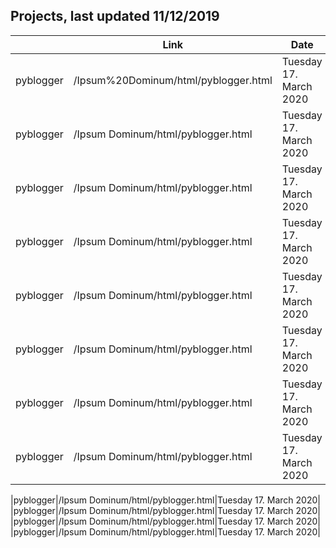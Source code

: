 Projects, last updated 11/12/2019
---

|                |   Link                 |Date|
|----------------|-----------------------|------|
|pyblogger|/Ipsum%20Dominum/html/pyblogger.html|Tuesday 17. March 2020|
|pyblogger|/Ipsum Dominum/html/pyblogger.html|Tuesday 17. March 2020|
|pyblogger|/Ipsum Dominum/html/pyblogger.html|Tuesday 17. March 2020|
|pyblogger|/Ipsum Dominum/html/pyblogger.html|Tuesday 17. March 2020|
|pyblogger|/Ipsum Dominum/html/pyblogger.html|Tuesday 17. March 2020|
|pyblogger|/Ipsum Dominum/html/pyblogger.html|Tuesday 17. March 2020|
|pyblogger|/Ipsum Dominum/html/pyblogger.html|Tuesday 17. March 2020|
|pyblogger|/Ipsum Dominum/html/pyblogger.html|Tuesday 17. March 2020|

|pyblogger|/Ipsum Dominum/html/pyblogger.html|Tuesday 17. March 2020|
|pyblogger|/Ipsum Dominum/html/pyblogger.html|Tuesday 17. March 2020|
|pyblogger|/Ipsum Dominum/html/pyblogger.html|Tuesday 17. March 2020|
|pyblogger|/Ipsum Dominum/html/pyblogger.html|Tuesday 17. March 2020|